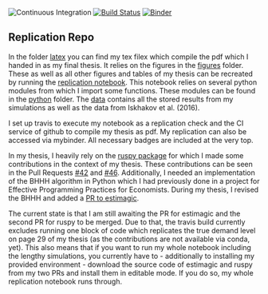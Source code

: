 ![Continuous Integration](https://github.com/Pascalheid/thesis/workflows/Continuous%20Integration/badge.svg)
[![Build Status](https://travis-ci.com/Pascalheid/thesis.svg?token=k9bHguJdFvokfiUmDB5q&branch=master)](https://travis-ci.com/Pascalheid/thesis)
[![Binder](https://mybinder.org/badge_logo.svg)](https://mybinder.org/v2/gh/Pascalheid/thesis/master?filepath=%2Freplication.ipynb)

## Replication Repo

In the folder [latex](https://github.com/Pascalheid/thesis/tree/master/latex) you can find my tex filex which compile the pdf which I handed in as my final thesis. 
It relies on the figures in the [figures](https://github.com/Pascalheid/thesis/tree/master/figures) folder. These as well as all other figures and tables of my thesis can be recreated by running the [replication notebook](https://github.com/Pascalheid/thesis/blob/master/replication.ipynb). This notebook relies on several python modules from which I import some functions. These modules can be found in the [python](https://github.com/Pascalheid/thesis/tree/master/python) folder. The [data](https://github.com/Pascalheid/thesis/tree/master/data) contains all the stored results from my simulations as well as the data from Iskhakov et al. (2016). 

I set up travis to execute my notebook as a replication check and the CI service of github to compile my thesis as pdf. My replication can also be accessed via mybinder. All necessary badges are included at the very top. 

In my thesis, I heavily rely on the [ruspy package](https://github.com/OpenSourceEconomics/ruspy) for which I made some contributions in the context of my thesis. These contributions can be seen in the Pull Requests [#42](https://github.com/OpenSourceEconomics/ruspy/pull/42) and [#46](https://github.com/OpenSourceEconomics/ruspy/pull/46). Additionally, I needed an implementation of the BHHH algorithm in Python which I had previously done in a project for Effective Programming Practices for Economists. During my thesis, I revised the BHHH and added a [PR to estimagic](https://github.com/OpenSourceEconomics/estimagic/pull/161). 

The current state is that I am still awaiting the PR for estimagic and the second PR for ruspy to be merged. Due to that, the travis build currently excludes running one block of code which replicates the true demand level on page 29 of my thesis (as the contributions are not available via conda, yet). This also means that if you want to run my whole notebook including the lengthy simulations, you currently have to - additionally to installing my provided environment - download the source code of estimagic and ruspy from my two PRs and install them in editable mode. If you do so, my whole replication notebook runs through. 
